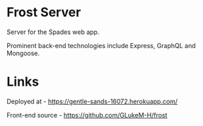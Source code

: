 # Frost Server

Server for the Spades web app.

Prominent back-end technologies include Express, GraphQL and Mongoose.

# Links

Deployed at - https://gentle-sands-16072.herokuapp.com/

Front-end source - https://github.com/GLukeM-H/frost

